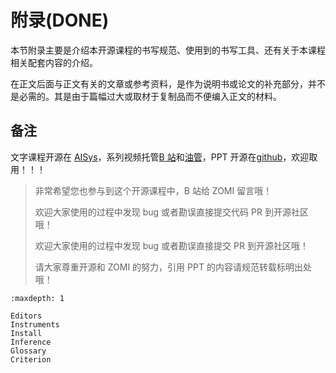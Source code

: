 <!--Copyright © ZOMI 适用于[License](https://github.com/chenzomi12/AISystem)版权许可-->

# 附录(DONE)

本节附录主要是介绍本开源课程的书写规范、使用到的书写工具、还有关于本课程相关配套内容的介绍。

在正文后面与正文有关的文章或参考资料，是作为说明书或论文的补充部分，并不是必需的。其是由于篇幅过大或取材于复制品而不便编入正文的材料。

## 备注

文字课程开源在 [AISys](https://chenzomi12.github.io/)，系列视频托管[B 站](https://space.bilibili.com/517221395)和[油管](https://www.youtube.com/@ZOMI666/videos)，PPT 开源在[github](https://github.com/chenzomi12/AISystem)，欢迎取用！！！

> 非常希望您也参与到这个开源课程中，B 站给 ZOMI 留言哦！
> 
> 欢迎大家使用的过程中发现 bug 或者勘误直接提交代码 PR 到开源社区哦！
>
> 欢迎大家使用的过程中发现 bug 或者勘误直接提交 PR 到开源社区哦！
>
> 请大家尊重开源和 ZOMI 的努力，引用 PPT 的内容请规范转载标明出处哦！

```{toctree}
:maxdepth: 1

Editors
Instruments
Install
Inference
Glossary
Criterion
```
